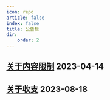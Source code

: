 ```yaml
---
icon: repo
article: false
index: false
title: 公告栏
dir:
    order: 2
---
```


<!-- more -->

## [关于内容限制](/bulletin/access_limit.html) 2023-04-14

## [关于收支](/bulletin/about_income_and_expenditure.html) 2023-08-18

<eod />
